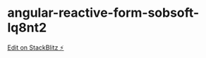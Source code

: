 # angular-reactive-form-sobsoft-lq8nt2

[Edit on StackBlitz ⚡️](https://stackblitz.com/edit/angular-reactive-form-sobsoft-lq8nt2)